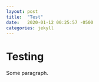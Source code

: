 ```yaml
---
layout: post
title:  "Test"
date:   2020-01-12 00:25:57 -0500
categories: jekyll 
---
```


# Testing

Some paragraph.
